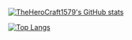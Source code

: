 [![TheHeroCraft1579's GitHub stats](https://github-readme-stats.vercel.app/api?username=TheHeroCraft1579&theme=gradient)](https://github.com/anuraghazra/github-readme-stats)

[![Top Langs](https://github-readme-stats.vercel.app/api/top-langs/?username=TheHeroCraft1579&theme=gradient)](https://github.com/anuraghazra/github-readme-stats)
